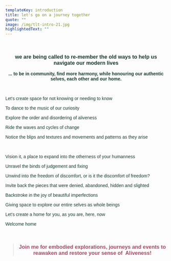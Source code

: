 ```yaml
---
templateKey: introduction
title: let's go on a journey together
quote: ""
image: /img/tlt-intro-21.jpg
highlightedText: ""
---
```

<p>&nbsp;</p>
<h3 style="text-align: center;"><span style="color: rgb(23, 58, 46); font-family: 'trebuchet ms', geneva, sans-serif;">we are being called to re-member the old ways to help us navigate our modern lives</span></h3>
<p style="text-align: center;"><span style="color: rgb(23, 58, 46); font-family: 'trebuchet ms', geneva, sans-serif;"><strong>... to be in community, find more harmony, while honouring our authentic selves, each other and our home.</strong></span></p>
<p>&nbsp;</p>
<p><span style="color: rgb(23, 58, 46); font-family: 'trebuchet ms', geneva, sans-serif;">Let's create space for not knowing or needing to know</span></p>
<p><span style="color: rgb(23, 58, 46); font-family: 'trebuchet ms', geneva, sans-serif;">To dance to the music of our curiosity</span></p>
<p><span style="color: rgb(23, 58, 46); font-family: 'trebuchet ms', geneva, sans-serif;">Explore the order and disordering of aliveness</span></p>
<p><span style="color: rgb(23, 58, 46); font-family: 'trebuchet ms', geneva, sans-serif;">Ride the waves and cycles of change</span></p>
<p><span style="color: rgb(23, 58, 46); font-family: 'trebuchet ms', geneva, sans-serif;">Notice the blips and textures and movements and patterns as they arise&nbsp;</span></p>
<p>&nbsp;</p>
<p><span style="color: rgb(23, 58, 46); font-family: 'trebuchet ms', geneva, sans-serif;">Vision it, a place to expand into the otherness of your humanness</span></p>
<p><span style="color: rgb(23, 58, 46); font-family: 'trebuchet ms', geneva, sans-serif;">Unravel the binds of judgement and fixing</span></p>
<p><span style="color: rgb(23, 58, 46); font-family: 'trebuchet ms', geneva, sans-serif;">Unwind into the freedom of discomfort, or is it the discomfort of freedom?</span></p>
<p><span style="color: rgb(23, 58, 46); font-family: 'trebuchet ms', geneva, sans-serif;">Invite back the pieces that were denied, abandoned, hidden and slighted</span></p>
<p><span style="color: rgb(23, 58, 46); font-family: 'trebuchet ms', geneva, sans-serif;">Backstroke in the joy of beautiful imperfections</span></p>
<p><span style="color: rgb(23, 58, 46); font-family: 'trebuchet ms', geneva, sans-serif;">Giving space to explore our entire selves as whole beings</span></p>
<p><span style="color: rgb(23, 58, 46); font-family: 'trebuchet ms', geneva, sans-serif;">Let's create a home for you, as you are, here, now</span></p>
<p><span style="color: rgb(23, 58, 46); font-family: 'trebuchet ms', geneva, sans-serif;">Welcome home</span></p>
<p>&nbsp;</p>
<blockquote>
<h3 style="text-align: center;"><span style="font-family: 'trebuchet ms', geneva, sans-serif;"><span style="color: rgb(176, 70, 100);"><strong>Join me for embodied explorations, journeys and events </strong></span><span style="color: rgb(176, 70, 100);"><strong>to reawaken and restore your sense of&nbsp; Aliveness!</strong></span></span></h3>
</blockquote>